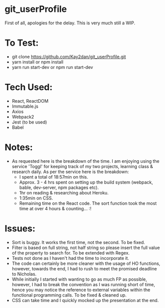 # git_userProfile

First of all, apologies for the delay. This is very much still a WIP.

# To Test:
- git clone https://github.com/Kay2dan/git_userProfile.git
- yarn install
    or
  npm install
- yarn run start-dev
    or
  npm run start-dev
  
# Tech Used:
- React, ReactDOM
- Immutable.js
- Axios
- Webpack2
- Jest (to be used)
- Babel

# Notes:
- As requested here is the breakdown of the time. I am enjoying using the service 'Toggl' for keeping track of my two projects, learning class & research daily. As per the service here is the breakdown:
  - I spent a total of 18:57min on this.
  - Approx. 3 - 4 hrs spent on setting up the build system (webpack, bable, dev-server, npm packages etc).
  - 1hr on reading & researching about Heroku.
  - 1:35min on CSS.
  - Remaining time on the React code. The sort function took the most time at over 4 hours & counting... :!

# Issues:
- Sort is buggy. It works the first time, not the second. To be fixed.
- Filter is based on full string, not half string so please insert the full value of the property to search for. To be extended with Regex.
- Tests not done as I haven't had the time to incorporate it.
- The code can certainly be more cleaner with the usage of HO functions, however, towards the end, I had to rush to meet the promised deadline to Nicholas.
- While initially I started with wanting to go as much FP as possible, however, I had to break the convention as I was running short of time, hence you may notice the reference to external variables within the functional programming calls. To be fixed & cleaned up.
- CSS can take time and I quickly mocked up the presentation at the end. 

